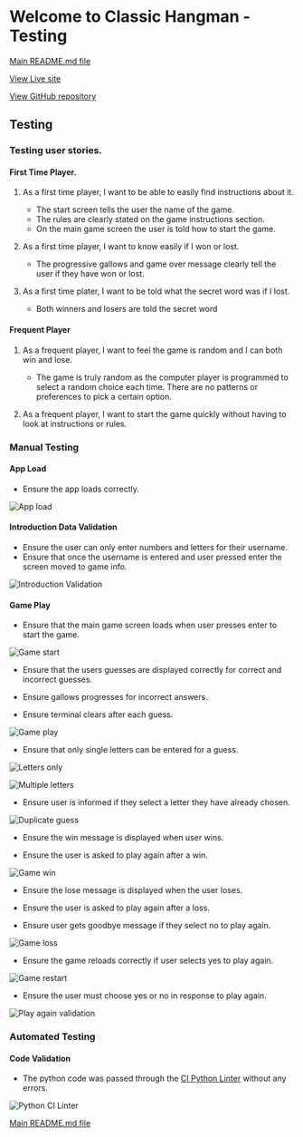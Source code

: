 # Welcome to Classic Hangman - Testing

[Main README.md file](/README.md)  

[View Live site](https://hangman-classic.herokuapp.com/)

[View GitHub repository](https://github.com/AdamT84/Hangman)

## Testing

### Testing user stories. 

#### First Time Player. 

1. As a first time player, I want to be able to easily find instructions about it.
    - The start screen tells the user the name of the game.
    - The rules are clearly stated on the game instructions section.
    - On the main game screen the user is told how to start the game.

2. As a first time player, I want to know easily if I won or lost. 
    - The progressive gallows and game over message clearly tell the user if they have won or lost.

3. As a first time plater, I want to be told what the secret word was if I lost.
    - Both winners and losers are told the secret word

#### Frequent Player

1. As a frequent player, I want to feel the game is random and I can both win and lose.
   - The game is truly random as the computer player is programmed to select a random choice each time. There are no patterns or preferences to pick a certain option.

2. As a frequent player, I want to start the game quickly without having to look at instructions or rules.
    

### Manual Testing
 
#### App Load

- Ensure the app loads correctly.

![App load](/screenshots/gifs/app_load.gif)

#### Introduction Data Validation

- Ensure the user can only enter numbers and letters for their username.
- Ensure that once the username is entered and user pressed enter the screen moved to game info.

![Introduction Validation](/screenshots/gifs/enter_name_validation.gif)

#### Game Play

- Ensure that the main game screen loads when user presses enter to start the game.

![Game start](/screenshots/gifs/game_start.gif)

- Ensure that the users guesses are displayed correctly for correct and incorrect guesses.

- Ensure gallows progresses for incorrect answers.

- Ensure terminal clears after each guess.

![Game play](/screenshots/gifs/letters.gif)

- Ensure that only single letters can be entered for a guess.

![Letters only](/screenshots/gifs/guess_validation.gif)

![Multiple letters](/screenshots/gifs/multiple_letters.gif)

- Ensure user is informed if they select a letter they have already chosen.

![Duplicate guess](/screenshots/gifs/duplicate_choice.gif)

- Ensure the win message is displayed when user wins.

- Ensure the user is asked to play again after a win.

![Game win](/screenshots/gifs/game_win.gif)

- Ensure the lose message is displayed when the user loses.

- Ensure the user is asked to play again after a loss.

- Ensure user gets goodbye message if they select no to play again.

![Game loss](/screenshots/gifs/play_again_no.gif)

- Ensure the game reloads correctly if user selects yes to play again.

![Game restart](/screenshots/gifs/play_again_yes.gif)

- Ensure the user must choose yes or no in response to play again.

![Play again validation](/screenshots/gifs/play_again_validation.gif)


### Automated Testing

#### Code Validation

- The python code was passed through the [CI Python Linter](https://pep8ci.herokuapp.com/) without any errors.

![Python CI Linter](/screenshots/ci_linter.png)

[Main README.md file](/README.md)